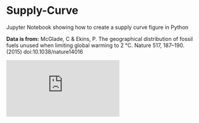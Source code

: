 # Supply-Curve

Jupyter Notebook showing how to create a supply curve figure in Python

**Data is from:**
McGlade, C & Ekins, P. The geographical distribution of fossil fuels unused when limiting global warming to 2 °C. Nature 517, 187–190. (2015) doi:10.1038/nature14016

![My image](https://github.com/gschivley/Supply-Curve/blob/master/Example%20Supply%20Curve.pdf)
